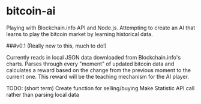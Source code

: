 # bitcoin-ai
Playing with Blockchain.info API and Node.js. Attempting to create an AI that learns to play the bitcoin market by learning historical data.

###v0.1 (Really new to this, much to do!)

Currently reads in local JSON data downloaded from Blockchain.info's charts. Parses through every "moment" of updated bitcoin data and calculates a reward based on the change from the previous moment to the current one. This reward will be the teaching mechanism for the AI player. 

TODO: (short term)
Create function for selling/buying
Make Statistic API call rather than parsing local data

